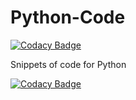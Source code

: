 # Python-Code

[![Codacy Badge](https://api.codacy.com/project/badge/Grade/85bae893127141938bbf452b9c7e0b03)](https://app.codacy.com/gh/TheGamerzs/Python-Code?utm_source=github.com&utm_medium=referral&utm_content=TheGamerzs/Python-Code&utm_campaign=Badge_Grade)

Snippets of code for Python

[![Codacy Badge](https://app.codacy.com/project/badge/Grade/27f94e471bd04c75a0905685d9c5934a)](https://www.codacy.com/gh/TheGamerzs/Python-Code/dashboard?utm_source=github.com&amp;utm_medium=referral&amp;utm_content=TheGamerzs/Python-Code&amp;utm_campaign=Badge_Grade)
